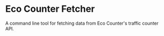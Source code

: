 # Eco Counter Fetcher

A command line tool for fetching data from Eco Counter's traffic counter API.

